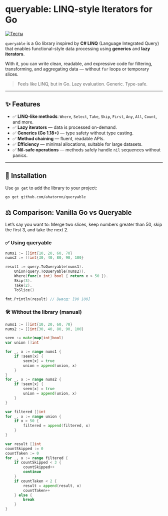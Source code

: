 # queryable: LINQ-style Iterators for Go
[![Тесты](https://github.com/ahatornn/queryable/actions/workflows/test.yml/badge.svg)](https://github.com/ahatornn/queryable/actions/workflows/test.yml)

`queryable` is a Go library inspired by **C# LINQ** (Language Integrated Query) that enables functional-style data processing using **generics** and **lazy iterators**.

With it, you can write clean, readable, and expressive code for filtering, transforming, and aggregating data — without `for` loops or temporary slices.

> Feels like LINQ, but in Go. Lazy evaluation. Generic. Type-safe.

---

## ✨ Features

- ✅ **LINQ-like methods**: `Where`, `Select`, `Take`, `Skip`, `First`, `Any`, `All`, `Count`, and more.
- ✅ **Lazy iterators** — data is processed on-demand.
- ✅ **Generics (Go 1.18+)** — type safety without type casting.
- ✅ **Method chaining** — fluent, readable APIs.
- ✅ **Efficiency** — minimal allocations, suitable for large datasets.
- ✅ **Nil-safe operations** — methods safely handle `nil` sequences without panics.

---

## 🚀 Installation

Use `go get` to add the library to your project:

```bash
go get github.com/ahatornn/queryable
```

## ⚖️ Comparison: Vanilla Go vs Queryable

Let’s say you want to: Merge two slices, keep numbers greater than 50, skip the first 3, and take the next 2.

### ✅ Using queryable

```go
nums1 := []int{10, 20, 60, 70}
nums2 := []int{30, 40, 80, 90, 100}

result := query.ToQueryable(nums1).
    Union(query.ToQueryable(nums2)).
    Where(func(x int) bool { return x > 50 }).
    Skip(3).
    Take(2).
    ToSlice()

fmt.Println(result) // Вывод: [90 100]
```

### 🛠 Without the library (manual)

```go
nums1 := []int{10, 20, 60, 70}
nums2 := []int{30, 40, 80, 90, 100}

seen := make(map[int]bool)
var union []int

for _, x := range nums1 {
    if !seen[x] {
        seen[x] = true
        union = append(union, x)
    }
}
for _, x := range nums2 {
    if !seen[x] {
        seen[x] = true
        union = append(union, x)
    }
}

var filtered []int
for _, x := range union {
    if x > 50 {
        filtered = append(filtered, x)
    }
}

var result []int
countSkipped := 0
countTaken := 0
for _, x := range filtered {
    if countSkipped < 3 {
        countSkipped++
        continue
    }
    if countTaken < 2 {
        result = append(result, x)
        countTaken++
    } else {
        break
    }
}
```